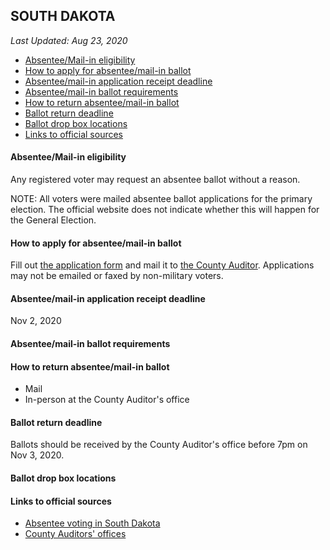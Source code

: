 ## SOUTH DAKOTA

*Last Updated: Aug 23, 2020*

* [Absentee/Mail-in eligibility](#absenteemail-in-eligibility)
* [How to apply for absentee/mail-in ballot](#how-to-apply-for-absenteemail-in-ballot)
* [Absentee/mail-in application receipt deadline](#absenteemail-in-application-receipt-deadline)
* [Absentee/mail-in ballot requirements](#absenteemail-in-ballot-requirements)
* [How to return absentee/mail-in ballot](#how-to-return-absenteemail-in-ballot)
* [Ballot return deadline](#ballot-return-deadline)
* [Ballot drop box locations](#ballot-drop-box-locations)
* [Links to official sources](#links-to-official-sources)


#### Absentee/Mail-in eligibility
Any registered voter may request an absentee ballot without a reason.

NOTE: All voters were mailed absentee ballot applications for the primary election. The official website does not indicate whether this will happen for the General Election.


#### How to apply for absentee/mail-in ballot
Fill out [the application form](https://sdsos.gov/elections-voting/assets/AbsenteeBallotApplicationFillable.pdf) and mail it to [the County Auditor](https://vip.sdsos.gov/CountyAuditors.aspx).
Applications may not be emailed or faxed by non-military voters.


#### Absentee/mail-in application receipt deadline
Nov 2, 2020


#### Absentee/mail-in ballot requirements



#### How to return absentee/mail-in ballot
* Mail
* In-person at the County Auditor's office


#### Ballot return deadline
Ballots should be received by the County Auditor's office before 7pm on Nov 3, 2020.


#### Ballot drop box locations



#### Links to official sources
* [Absentee voting in South Dakota](https://sdsos.gov/elections-voting/voting/absentee-voting.aspx)
* [County Auditors' offices](https://vip.sdsos.gov/CountyAuditors.aspx)
